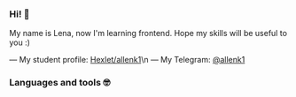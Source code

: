 ### Hi! 👋

My name is Lena, now I'm learning frontend. Hope my skills will be useful to you :)

— My student profile: [Hexlet/allenk1](https://ru.hexlet.io/u/allenk1)\n
— My Telegram: [@allenk1](https://t.me/allenk1)

### Languages ​​and tools 🤓

          
